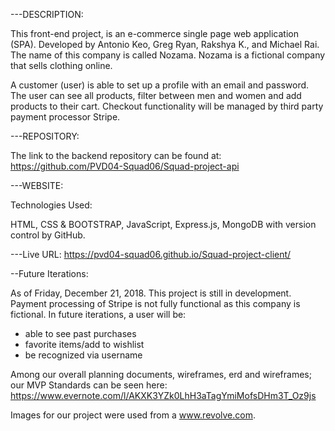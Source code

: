 ---DESCRIPTION:


This front-end project, is an e-commerce single page web application (SPA). Developed by Antonio Keo, Greg Ryan, Rakshya K., and Michael Rai. The name of this company is called Nozama. Nozama is a fictional company that sells clothing online.

A customer (user) is able to set up a profile with an email and password. The user can see all products, filter between men and women and add products to their cart. Checkout functionality will be managed by third party payment processor Stripe.

---REPOSITORY:

The link to the backend repository can be found at:
https://github.com/PVD04-Squad06/Squad-project-api

---WEBSITE:

Technologies Used:

HTML, CSS & BOOTSTRAP, JavaScript, Express.js, MongoDB with version control by GitHub.

---Live URL: https://pvd04-squad06.github.io/Squad-project-client/

--Future Iterations:

As of Friday, December 21, 2018. This project is still in development. Payment processing of Stripe is not fully functional as this company is fictional. In future iterations, a user will be:

* able to see past purchases
* favorite items/add to wishlist
* be recognized via username


Among our overall planning documents, wireframes, erd and wireframes; our MVP Standards can be seen here:
https://www.evernote.com/l/AKXK3YZk0LhH3aTagYmiMofsDHm3T_Oz9js

Images for our project were used from a www.revolve.com.
